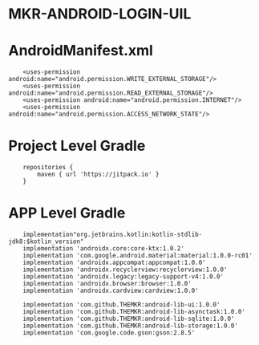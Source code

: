 # MKR-ANDROID-LOGIN-UIL

#   AndroidManifest.xml
        <uses-permission android:name="android.permission.WRITE_EXTERNAL_STORAGE"/>
        <uses-permission android:name="android.permission.READ_EXTERNAL_STORAGE"/>
        <uses-permission android:name="android.permission.INTERNET"/>
        <uses-permission android:name="android.permission.ACCESS_NETWORK_STATE"/>

#	Project Level Gradle
		repositories {
			maven { url 'https://jitpack.io' }
		}

#	APP Level Gradle
        implementation"org.jetbrains.kotlin:kotlin-stdlib-jdk8:$kotlin_version"
        implementation 'androidx.core:core-ktx:1.0.2'
        implementation 'com.google.android.material:material:1.0.0-rc01'
        implementation 'androidx.appcompat:appcompat:1.0.0'
        implementation 'androidx.recyclerview:recyclerview:1.0.0'
        implementation 'androidx.legacy:legacy-support-v4:1.0.0'
        implementation 'androidx.browser:browser:1.0.0'
        implementation 'androidx.cardview:cardview:1.0.0'

        implementation 'com.github.THEMKR:android-lib-ui:1.0.0'
        implementation 'com.github.THEMKR:android-lib-asynctask:1.0.0'
        implementation 'com.github.THEMKR:android-lib-sqlite:1.0.0'
        implementation 'com.github.THEMKR:android-lib-storage:1.0.0'
        implementation 'com.google.code.gson:gson:2.8.5'
